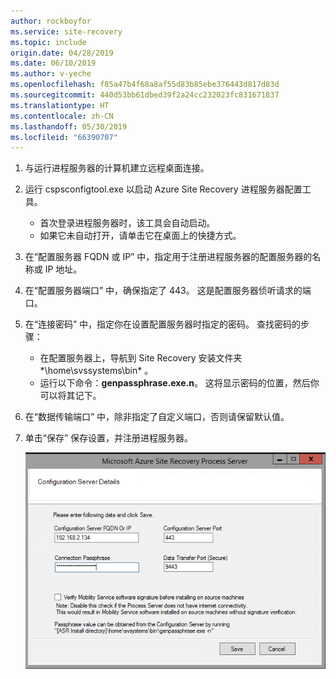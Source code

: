 ```yaml
---
author: rockboyfor
ms.service: site-recovery
ms.topic: include
origin.date: 04/28/2019
ms.date: 06/10/2019
ms.author: v-yeche
ms.openlocfilehash: f85a47b4f68a8af55d83b85ebe376443d817d83d
ms.sourcegitcommit: 440d53bb61dbed39f2a24cc232023fc831671837
ms.translationtype: HT
ms.contentlocale: zh-CN
ms.lasthandoff: 05/30/2019
ms.locfileid: "66390707"
---
```

1. 与运行进程服务器的计算机建立远程桌面连接。 
2. 运行 cspsconfigtool.exe 以启动 Azure Site Recovery 进程服务器配置工具。
    - 首次登录进程服务器时，该工具会自动启动。
    - 如果它未自动打开，请单击它在桌面上的快捷方式。

3. 在“配置服务器 FQDN 或 IP”  中，指定用于注册进程服务器的配置服务器的名称或 IP 地址。
4. 在“配置服务器端口”  中，确保指定了 443。 这是配置服务器侦听请求的端口。
5. 在“连接密码”  中，指定你在设置配置服务器时指定的密码。 查找密码的步骤：
    -  在配置服务器上，导航到 Site Recovery 安装文件夹 *\home\svssystems\bin\*  。 
    - 运行以下命令：**genpassphrase.exe.n**。 这将显示密码的位置，然后你可以将其记下。

6. 在“数据传输端口”  中，除非指定了自定义端口，否则请保留默认值。

7. 单击“保存”  保存设置，并注册进程服务器。

    ![注册进程服务器](./media/site-recovery-vmware-register-process-server/register-ps.png)
